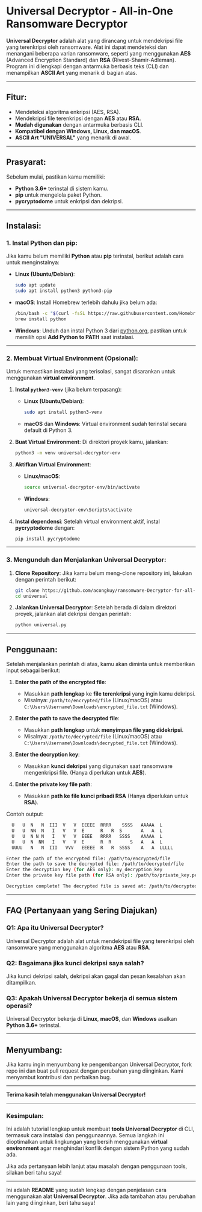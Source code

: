 
# Universal Decryptor - All-in-One Ransomware Decryptor

**Universal Decryptor** adalah alat yang dirancang untuk mendekripsi file yang terenkripsi oleh ransomware. Alat ini dapat mendeteksi dan menangani beberapa varian ransomware, seperti yang menggunakan **AES** (Advanced Encryption Standard) dan **RSA** (Rivest-Shamir-Adleman). Program ini dilengkapi dengan antarmuka berbasis teks (CLI) dan menampilkan **ASCII Art** yang menarik di bagian atas.

---

## **Fitur**:

* Mendeteksi algoritma enkripsi (AES, RSA).
* Mendekripsi file terenkripsi dengan **AES** atau **RSA**.
* **Mudah digunakan** dengan antarmuka berbasis CLI.
* **Kompatibel dengan Windows, Linux, dan macOS**.
* **ASCII Art "UNIVERSAL"** yang menarik di awal.

---

## **Prasyarat**:

Sebelum mulai, pastikan kamu memiliki:

* **Python 3.6+** terinstal di sistem kamu.
* **pip** untuk mengelola paket Python.
* **pycryptodome** untuk enkripsi dan dekripsi.

---

## **Instalasi**:

### **1. Instal Python dan pip**:

Jika kamu belum memiliki **Python** atau **pip** terinstal, berikut adalah cara untuk menginstalnya:

* **Linux (Ubuntu/Debian)**:

  ```bash
  sudo apt update
  sudo apt install python3 python3-pip
  ```

* **macOS**:
  Install Homebrew terlebih dahulu jika belum ada:

  ```bash
  /bin/bash -c "$(curl -fsSL https://raw.githubusercontent.com/Homebrew/install/HEAD/install.sh)"
  brew install python
  ```

* **Windows**:
  Unduh dan instal Python 3 dari [python.org](https://www.python.org/downloads/), pastikan untuk memilih opsi **Add Python to PATH** saat instalasi.

---

### **2. Membuat Virtual Environment (Opsional)**:

Untuk memastikan instalasi yang terisolasi, sangat disarankan untuk menggunakan **virtual environment**.

1. **Instal `python3-venv`** (jika belum terpasang):

   * **Linux (Ubuntu/Debian)**:

     ```bash
     sudo apt install python3-venv
     ```
   * **macOS** dan **Windows**: Virtual environment sudah terinstal secara default di Python 3.

2. **Buat Virtual Environment**:
   Di direktori proyek kamu, jalankan:

   ```bash
   python3 -m venv universal-decryptor-env
   ```

3. **Aktifkan Virtual Environment**:

   * **Linux/macOS**:

     ```bash
     source universal-decryptor-env/bin/activate
     ```
   * **Windows**:

     ```bash
     universal-decryptor-env\Scripts\activate
     ```

4. **Instal dependensi**:
   Setelah virtual environment aktif, instal **pycryptodome** dengan:

   ```bash
   pip install pycryptodome
   ```

---

### **3. Mengunduh dan Menjalankan Universal Decryptor**:

1. **Clone Repository**:
   Jika kamu belum meng-clone repository ini, lakukan dengan perintah berikut:

   ```bash
   git clone https://github.com/acongkuy/ransomware-Decryptor-for-all-varian
   cd universal
   ```

2. **Jalankan Universal Decryptor**:
   Setelah berada di dalam direktori proyek, jalankan alat dekripsi dengan perintah:

   ```bash
   python universal.py
   ```

---

## **Penggunaan**:

Setelah menjalankan perintah di atas, kamu akan diminta untuk memberikan input sebagai berikut:

1. **Enter the path of the encrypted file**:

   * Masukkan **path lengkap** ke **file terenkripsi** yang ingin kamu dekripsi.
   * Misalnya: `/path/to/encrypted/file` (Linux/macOS) atau `C:\Users\Username\Downloads\encrypted_file.txt` (Windows).

2. **Enter the path to save the decrypted file**:

   * Masukkan **path lengkap** untuk **menyimpan file yang didekripsi**.
   * Misalnya: `/path/to/decrypted/file` (Linux/macOS) atau `C:\Users\Username\Downloads\decrypted_file.txt` (Windows).

3. **Enter the decryption key**:

   * Masukkan **kunci dekripsi** yang digunakan saat ransomware mengenkripsi file. (Hanya diperlukan untuk **AES**).

4. **Enter the private key file path**:

   * Masukkan **path ke file kunci pribadi RSA** (Hanya diperlukan untuk **RSA**).

Contoh output:

```bash
  U   U  N   N  III  V   V  EEEEE  RRRR    SSSS   AAAAA  L
  U   U  NN  N   I   V   V  E      R   R  S       A   A  L
  U   U  N N N   I   V   V  EEEE   RRRR   SSSS    AAAAA  L
  U   U  N  NN   I   V   V  E      R  R       S   A   A  L
  UUUU   N   N  III   VVV   EEEEE  R   R  SSSS    A   A  LLLLL

Enter the path of the encrypted file: /path/to/encrypted/file
Enter the path to save the decrypted file: /path/to/decrypted/file
Enter the decryption key (for AES only): my_decryption_key
Enter the private key file path (for RSA only): /path/to/private_key.pem

Decryption complete! The decrypted file is saved at: /path/to/decrypted/file
```

---

## **FAQ (Pertanyaan yang Sering Diajukan)**

### **Q1: Apa itu Universal Decryptor?**

Universal Decryptor adalah alat untuk mendekripsi file yang terenkripsi oleh ransomware yang menggunakan algoritma **AES** atau **RSA**.

### **Q2: Bagaimana jika kunci dekripsi saya salah?**

Jika kunci dekripsi salah, dekripsi akan gagal dan pesan kesalahan akan ditampilkan.

### **Q3: Apakah Universal Decryptor bekerja di semua sistem operasi?**

Universal Decryptor bekerja di **Linux**, **macOS**, dan **Windows** asalkan **Python 3.6+** terinstal.

---

## **Menyumbang**:

Jika kamu ingin menyumbang ke pengembangan Universal Decryptor, fork repo ini dan buat pull request dengan perubahan yang diinginkan. Kami menyambut kontribusi dan perbaikan bug.

---

**Terima kasih telah menggunakan Universal Decryptor!**

---

### **Kesimpulan**:

Ini adalah tutorial lengkap untuk membuat **tools Universal Decryptor** di CLI, termasuk cara instalasi dan penggunaannya. Semua langkah ini dioptimalkan untuk lingkungan yang bersih menggunakan **virtual environment** agar menghindari konflik dengan sistem Python yang sudah ada.

Jika ada pertanyaan lebih lanjut atau masalah dengan penggunaan tools, silakan beri tahu saya!

---

Ini adalah **README** yang sudah lengkap dengan penjelasan cara menggunakan alat **Universal Decryptor**. Jika ada tambahan atau perubahan lain yang diinginkan, beri tahu saya!

